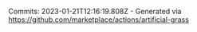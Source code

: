 Commits: 2023-01-21T12:16:19.808Z - Generated via https://github.com/marketplace/actions/artificial-grass
<br>
